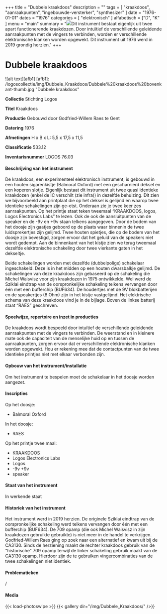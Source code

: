﻿+++
title = "Dubbele kraakdoos"
description = ""
tags = [ "kraakdoos", "aanraakpunten", "ingebouwde-versterker", "synthesizer"
]
date = "1976-01-01"
dates = "1976"
categories = [ "elektronisch"
]
alfabetisch = ["D", "K"
]
menu = "main"
summary = "<a href='/logoscollectie/1976/dubbele_kraakdoos'><img src='/logoscollectie/img/Dubbele_Kraakdoos/Dubbele%20kraakdoos%20bovenkant-thumb.jpg'></a>Dit instrument bestaat eigenlijk uit twee apart functionerende kraakdozen. Door intuïtief de verschillende geleidende aanraakpunten met de vingers te verbinden, worden er verschillende elektronische klanken worden opgewekt. Dit instrument uit 1976 werd in 2019 grondig herzien."
+++


# Dubbele kraakdoos

![alt text][afb1]
[afb1]: /logoscollectie/img/Dubbele_Kraakdoos/Dubbele%20kraakdoos%20bovenkant-thumb.jpg "Dubbele kraakdoos"

**Collectie**
Stichting Logos

**Titel**
Kraakdoos

**Productie**
Gebouwd door Godfried-Willem Raes te Gent

**Datering**
1976

**Afmetingen**
H x B x L: 5,5 x 17,5 x 11,5 

**Classificatie**
533.12

**Inventarisnummer**
LOGOS 76.03

#### Beschrijving van het instrument
De kraakdoos, een experimenteel elektronisch instrument, is gebouwd in een houten sigarenkistje (Balmoral Oxford) met een gescharnierd deksel en een koperen slotje. Eigenlijk bestaat dit instrument uit twee quasi identieke kraakdozen (enkel de IC verschilt (zie infra)) in dezelfde behuizing. Dit zien we bijvoorbeeld aan printplaat die op het deksel is gelijmd en waarop twee identieke schakelingen zijn ge-etst. Onderaan zie je twee keer zes aanraakpunten. Op het printje staat teken tweemaal “KRAAKDOOS, logos, Logos Electronics Labs” te lezen. Ook de ook de aansluitpunten van de speaker en de -9v en +9v staan telkens aangegeven. Door de bodem van het doosje zijn gaatjes geboord op de plaats waar binnenin de twee luidsprekertjes zijn gelijmd. Twee houten spietjes, die op de bodem van het doosje zijn bevestigd, zorgen ervoor dat het geluid van de speakers niet wordt gedempt. 
Aan de binnenkant van het kistje zien we terug tweemaal dezelfde elektronische schakeling door twee vierkante gaten in het dekseltje.

Beide schakelingen worden met dezelfde (dubbelpolige) schakelaar ingeschakeld. Deze is in het midden op een houten dwarsbalkje gelijmd. De schakelingen van deze kraakdoos zijn gebaseerd op de schakeling die Michel Waisvisz voor zijn kraakdozen in 1975 ontwikkelde. Wel werd de Sziklai eindtrap van de oorspronkelijke schakeling telkens vervangen door één met een bufferchip (BUF634). De houdertjes met de 9V blokbatterijen en de speakertjes (8 Ohm) zijn in het kistje vastgelijmd. Het elektrische schema van deze kraakdoos vind je in de bijlage. Boven de linkse batterij staat “RAES” geschreven.

#### Speelwijze, repertoire en inzet in producties
De kraakdoos wordt bespeeld door intuïtief de verschillende geleidende aanraakpunten met de vingers te verbinden. De weerstand en in kleinere mate ook de capaciteit van de menselijke huid op en tussen de aanraakpunten, zorgen ervoor dat er verschillende elektronische klanken worden opgewekt. Hou er rekening mee dat de contactpunten van de twee identieke printjes niet met elkaar verbonden zijn. 

#### Opbouw van het instrument/installatie
Om het instrument te bespelen moet de schakelaar in het doosje worden aangezet. 

#### Inscripties
Op het doosje:
- Balmoral Oxford

In het doosje:
- RAES

Op het printje twee maal:
- KRAAKDOOS
- Logos Electronics Labs
- Logos
- -9v +9v
- speaker

#### Staat van het instrument
In werkende staat

#### Historiek van het instrument
Het instrument werd in 2019 herzien. De originele Sziklai eindtrap van de oorspronkelijke schakeling werd telkens vervangen door één met een bufferchip (BUF634). De 709 opamp (die ook Michel Waisvisz in zijn kraakdozen gebruikte gebruikte) is niet meer in de handel te verkrijgen. Godfried-Willem Raes ging op zoek naar een alternatief en kwam uit bij de CA3130. Sinds de herziening maakt de rechter kraakdoos gebruik van de "historische" 709 opamp terwijl de linker schakeling gebruik maakt van de CA3130 opamp. Hierdoor zijn de te gebruiken vingercombinaties van de twee schakelingen niet identiek.  

#### Problematieken

/

#### Media
{{< load-photoswipe >}}
{{< gallery dir="/img/Dubbele_Kraakdoos/" />}}
